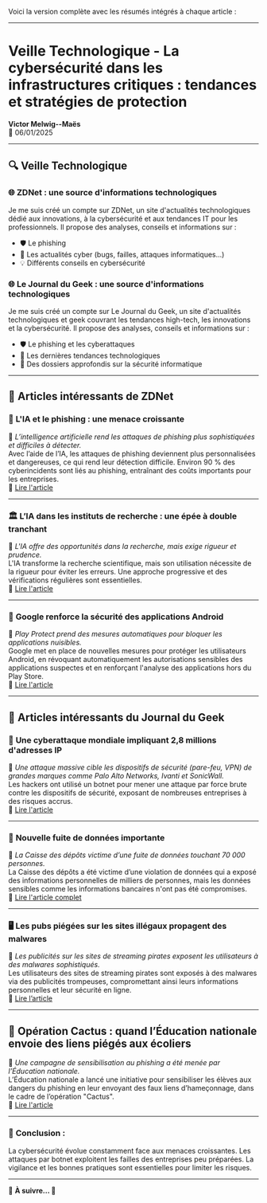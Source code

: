 Voici la version complète avec les résumés intégrés à chaque article :

---

# Veille Technologique - La cybersécurité dans les infrastructures critiques : tendances et stratégies de protection

**Victor Melwig--Maës**  
📅 06/01/2025

---

## 🔍 Veille Technologique

### 🌐 ZDNet : une source d'informations technologiques

Je me suis créé un compte sur ZDNet, un site d'actualités technologiques dédié aux innovations, à la cybersécurité et aux tendances IT pour les professionnels. Il propose des analyses, conseils et informations sur :

- 🛡️ Le phishing
- 📰 Les actualités cyber (bugs, failles, attaques informatiques...)
- 💡 Différents conseils en cybersécurité

### 🌐 Le Journal du Geek : une source d'informations technologiques

Je me suis créé un compte sur Le Journal du Geek, un site d'actualités technologiques et geek couvrant les tendances high-tech, les innovations et la cybersécurité. Il propose des analyses, conseils et informations sur :

- 🛡️ Le phishing et les cyberattaques
- 📰 Les dernières tendances technologiques
- 📝 Des dossiers approfondis sur la sécurité informatique

---

## 📌 Articles intéressants de ZDNet

### 🤖 **L'IA et le phishing : une menace croissante**  
📌 *L’intelligence artificielle rend les attaques de phishing plus sophistiquées et difficiles à détecter.*  
Avec l’aide de l’IA, les attaques de phishing deviennent plus personnalisées et dangereuses, ce qui rend leur détection difficile. Environ 90 % des cyberincidents sont liés au phishing, entraînant des coûts importants pour les entreprises.  
🔗 [Lire l'article](https://www.zdnet.fr/actualites/lia-rend-le-phishing-plus-redoutable-que-jamais-une-nouvelle-menace-pour-les-entreprises-403837.htm)

---

### 🏛️ **L’IA dans les instituts de recherche : une épée à double tranchant**  
📌 *L'IA offre des opportunités dans la recherche, mais exige rigueur et prudence.*  
L'IA transforme la recherche scientifique, mais son utilisation nécessite de la rigueur pour éviter les erreurs. Une approche progressive et des vérifications régulières sont essentielles.  
🔗 [Lire l'article](https://www.zdnet.fr/actualites/lia-dans-les-instituts-de-recherche-est-une-arme-a-double-tranchant-voici-comment-eviter-les-risques-404216.htm)

---

### 📱 **Google renforce la sécurité des applications Android**  
📌 *Play Protect prend des mesures automatiques pour bloquer les applications nuisibles.*  
Google met en place de nouvelles mesures pour protéger les utilisateurs Android, en révoquant automatiquement les autorisations sensibles des applications suspectes et en renforçant l'analyse des applications hors du Play Store.  
🔗 [Lire l'article](https://www.zdnet.fr/actualites/google-supprime-automatiquement-les-autorisations-pour-les-applications-nuisibles-405375.htm)

---

## 📌 Articles intéressants du Journal du Geek

### 🚀 **Une cyberattaque mondiale impliquant 2,8 millions d'adresses IP**  
📌 *Une attaque massive cible les dispositifs de sécurité (pare-feu, VPN) de grandes marques comme Palo Alto Networks, Ivanti et SonicWall.*  
Les hackers ont utilisé un botnet pour mener une attaque par force brute contre les dispositifs de sécurité, exposant de nombreuses entreprises à des risques accrus.  
🔗 [Lire l'article](#)

---

### 📌 **Nouvelle fuite de données importante**  
📌 *La Caisse des dépôts victime d’une fuite de données touchant 70 000 personnes.*  
La Caisse des dépôts a été victime d’une violation de données qui a exposé des informations personnelles de milliers de personnes, mais les données sensibles comme les informations bancaires n'ont pas été compromises.  
🔗 [Lire l'article complet](#)

---

### 🖥️ **Les pubs piégées sur les sites illégaux propagent des malwares**  
📌 *Les publicités sur les sites de streaming pirates exposent les utilisateurs à des malwares sophistiqués.*  
Les utilisateurs des sites de streaming pirates sont exposés à des malwares via des publicités trompeuses, compromettant ainsi leurs informations personnelles et leur sécurité en ligne.  
🔗 [Lire l’article](https://www.journaldugeek.com/2025/03/15/les-pubs-pourries-des-sites-illegaux-menent-a-des-infections-massives/)

---

## 📌 **Opération Cactus : quand l’Éducation nationale envoie des liens piégés aux écoliers**  
📌 *Une campagne de sensibilisation au phishing a été menée par l’Éducation nationale.*  
L’Éducation nationale a lancé une initiative pour sensibiliser les élèves aux dangers du phishing en leur envoyant des faux liens d’hameçonnage, dans le cadre de l’opération "Cactus".  
🔗 [Lire l'article](https://www.journaldugeek.com/2025/03/27/operation-cactus-quand-leducation-nationale-envoie-des-liens-pieges-aux-ecoliers/)

---

### 📀 **Conclusion :**

La cybersécurité évolue constamment face aux menaces croissantes. Les attaques par botnet exploitent les failles des entreprises peu préparées. La vigilance et les bonnes pratiques sont essentielles pour limiter les risques.

---

🔎 **À suivre... 🚀**












